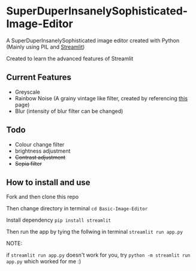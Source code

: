 # SuperDuperInsanelySophisticated-Image-Editor
A SuperDuperInsanelySophisticated image editor created with Python (Mainly using PIL and [Streamlit](https://streamlit.io/))

Created to learn the advanced features of Streamlit

## Current Features
- Greyscale
- Rainbow Noise (A grainy vintage like filter, created by referencing [this](https://gist.github.com/Prasad9/28f6a2df8e8d463c6ddd040f4f6a028a?permalink_comment_id=2933012#gistcomment-2933012) page)
- Blur (intensity of blur filter can be changed)

## Todo
- Colour change filter
- brightness adjustment
- ~~Contrast adjustment~~
- ~~Sepia filter~~

## How to install and use

Fork and then clone this repo

Then change directory in terminal
`cd Basic-Image-Editor`

Install dependency
`pip install streamlit`

Then run the app by tying the follwing in terminal
`streamlit run app.py`

NOTE: 

if `streamlit run app.py` doesn't work for you, try 
`python -m streamlit run app.py` which worked for me :)

